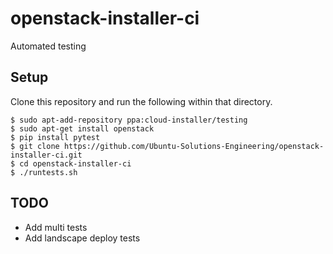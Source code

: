openstack-installer-ci
======================

Automated testing


## Setup

Clone this repository and run the following within that directory.


```
$ sudo apt-add-repository ppa:cloud-installer/testing
$ sudo apt-get install openstack
$ pip install pytest
$ git clone https://github.com/Ubuntu-Solutions-Engineering/openstack-installer-ci.git
$ cd openstack-installer-ci
$ ./runtests.sh
```

## TODO

* Add multi tests
* Add landscape deploy tests

